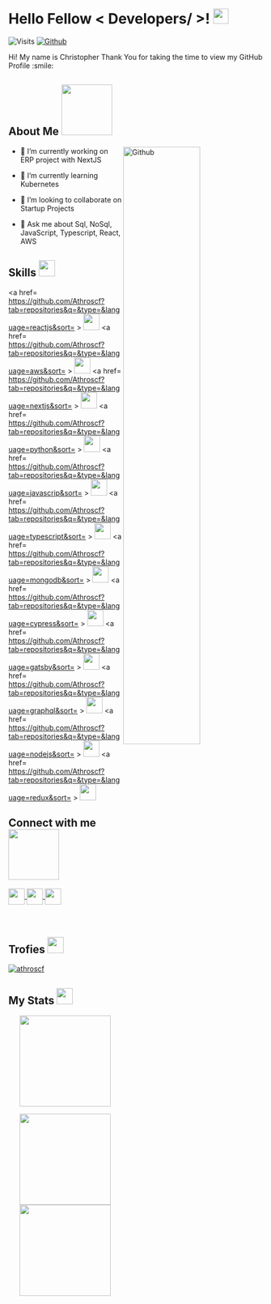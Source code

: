 <h1> Hello Fellow < Developers/ >! <img src = "https://raw.githubusercontent.com/MartinHeinz/MartinHeinz/master/wave.gif" width = 30px> </h1>
  <p align='center'>
</p>

![Visits](https://img.shields.io/badge/Visits-blue)
[![Github](https://img.shields.io/github/followers/Athroscf?label=Follow&style=social)](https://github.com/Athroscf)

<div size='20px'>
  Hi! My name is Christopher Thank You for taking the time to view my GitHub Profile :smile: 
</div>

<h2>
  About Me
  <img src = "https://media0.giphy.com/media/KDDpcKigbfFpnejZs6/giphy.gif?cid=ecf05e47oy6f4zjs8g1qoiystc56cu7r9tb8a1fe76e05oty&rid=giphy.gif" width = 100px>
</h2>

<img width="55%" align="right" alt="Github" src="https://raw.githubusercontent.com/onimur/.github/master/.resources/git-header.svg" />

- 🔭 I’m currently working on ERP project with NextJS
  
- 🌱 I’m currently learning Kubernetes
  
- 👯 I’m looking to collaborate on Startup Projects
  
- 💬 Ask me about Sql, NoSql, JavaScript, Typescript, React, AWS

<h2>Skills <img src = "https://media2.giphy.com/media/QssGEmpkyEOhBCb7e1/giphy.gif?cid=ecf05e47a0n3gi1bfqntqmob8g9aid1oyj2wr3ds3mg700bl&rid=giphy.gif" width = 32px></h2>

<a href= https://github.com/Athroscf?tab=repositories&q=&type=&language=reactjs&sort= >
  <img width ='32px' src ='https://raw.githubusercontent.com/rahulbanerjee26/githubAboutMeGenerator/main/icons/reactjs.svg'>
</a>
<a href= https://github.com/Athroscf?tab=repositories&q=&type=&language=aws&sort= >
  <img width ='32px' src ='https://raw.githubusercontent.com/rahulbanerjee26/githubAboutMeGenerator/main/icons/aws.svg'>
</a>
<a href= https://github.com/Athroscf?tab=repositories&q=&type=&language=nextjs&sort= >
  <img width ='32px' src ='https://raw.githubusercontent.com/rahulbanerjee26/githubAboutMeGenerator/main/icons/nextjs.svg'>
</a>
<a href= https://github.com/Athroscf?tab=repositories&q=&type=&language=python&sort= >
  <img width ='32px' src ='https://raw.githubusercontent.com/rahulbanerjee26/githubAboutMeGenerator/main/icons/python.svg'>
</a>
<a href= https://github.com/Athroscf?tab=repositories&q=&type=&language=javascrip&sort= >
  <img width ='32px' src ='https://raw.githubusercontent.com/rahulbanerjee26/githubAboutMeGenerator/main/icons/javascript.svg'>
</a>
<a href= https://github.com/Athroscf?tab=repositories&q=&type=&language=typescript&sort= >
  <img width ='32px' src ='https://raw.githubusercontent.com/rahulbanerjee26/githubAboutMeGenerator/main/icons/typescript.svg'>
</a>
<a href= https://github.com/Athroscf?tab=repositories&q=&type=&language=mongodb&sort= >
  <img width ='32px' src ='https://raw.githubusercontent.com/rahulbanerjee26/githubAboutMeGenerator/main/icons/mongodb.svg'>
</a>
<a href= https://github.com/Athroscf?tab=repositories&q=&type=&language=cypress&sort= >
  <img width ='32px' src ='https://raw.githubusercontent.com/rahulbanerjee26/githubAboutMeGenerator/main/icons/cypress.svg'>
</a>
<a href= https://github.com/Athroscf?tab=repositories&q=&type=&language=gatsby&sort= >
  <img width ='32px' src ='https://raw.githubusercontent.com/rahulbanerjee26/githubAboutMeGenerator/main/icons/gatsby.svg'>
</a>
<a href= https://github.com/Athroscf?tab=repositories&q=&type=&language=graphql&sort= >
  <img width ='32px' src ='https://raw.githubusercontent.com/rahulbanerjee26/githubAboutMeGenerator/main/icons/graphql.svg'>
</a>
<a href= https://github.com/Athroscf?tab=repositories&q=&type=&language=nodejs&sort= >
  <img width ='32px' src ='https://raw.githubusercontent.com/rahulbanerjee26/githubAboutMeGenerator/main/icons/nodejs.svg'>
</a>
<a href= https://github.com/Athroscf?tab=repositories&q=&type=&language=redux&sort= >
  <img width ='32px' src ='https://raw.githubusercontent.com/rahulbanerjee26/githubAboutMeGenerator/main/icons/redux.svg'>
</a>

<h2> Connect with me <img src='https://raw.githubusercontent.com/ShahriarShafin/ShahriarShafin/main/Assets/handshake.gif' width="100px"> </h2>
<a href = 'https://www.linkedin.com/in/christopher-fiallos/'>
  <img width = '32px' align= 'center' src="https://raw.githubusercontent.com/rahulbanerjee26/githubAboutMeGenerator/main/icons/linked-in-alt.svg"/>
</a> 
<a href = 'https://www.twitter.com/ChrisFiallos10'>
  <img width = '32px' align= 'center' src="https://raw.githubusercontent.com/rahulbanerjee26/githubAboutMeGenerator/main/icons/twitter.svg"/>
</a> 
<a href = 'https://www.github.com/Athroscf'>
  <img width = '32px' align= 'center' src="https://raw.githubusercontent.com/rahulbanerjee26/githubAboutMeGenerator/main/icons/github.svg"/>
</a>

<br>
<br>
<br>

<h2>
  Trofies
  <img src = "https://media2.giphy.com/media/QssGEmpkyEOhBCb7e1/giphy.gif?cid=ecf05e47a0n3gi1bfqntqmob8g9aid1oyj2wr3ds3mg700bl&rid=giphy.gif" width = 32px>
</h2>

<p align="left">
  <a href="https://github.com/ryo-ma/github-profile-trophy">
    <img src="https://github-profile-trophy.vercel.app/?username=athroscf&theme=prussia&column=9" alt="athroscf" />
  </a>
</p>

<h2>
  My Stats
  <img src = "https://media2.giphy.com/media/QssGEmpkyEOhBCb7e1/giphy.gif?cid=ecf05e47a0n3gi1bfqntqmob8g9aid1oyj2wr3ds3mg700bl&rid=giphy.gif" width = 32px>
</h2>

<p align="center">
  <img height="180em" src="https://github-readme-streak-stats.herokuapp.com/?user=Athroscf&theme=prussian" />
</p>

<p align="center">
  <a href="https://github.com/Athroscf">
    <img height="180em" src="https://github-readme-stats.vercel.app/api?username=Athroscf&show_icons=true&theme=prussian&include_all=true&count_private=true" />
  </a>
  <a href="https://github.com/Athroscf">
    <img height="180em" src="https://github-readme-stats.vercel.app/api/top-langs/?username=Athroscf&layout=compact&theme=prussian" />
  </a>
</p>
